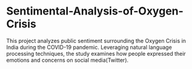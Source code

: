 # Sentimental-Analysis-of-Oxygen-Crisis
This project analyzes public sentiment surrounding the Oxygen Crisis in India during the  COVID-19 pandemic. Leveraging natural language processing techniques, the study examines  how people expressed their emotions and concerns on social media(Twitter).
